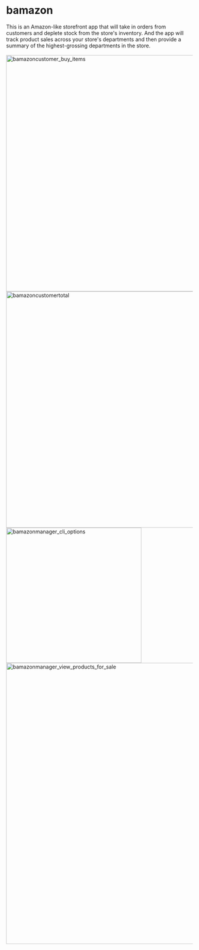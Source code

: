 # bamazon
This is an Amazon-like storefront app that will take in orders from customers and deplete stock from the store's inventory. And the app will track product sales across your store's departments and then provide a summary of the highest-grossing departments in the store.
<br>
<br>
<img width="638" alt="bamazoncustomer_buy_items" src="https://user-images.githubusercontent.com/22462010/42485332-30c9d5c0-83c5-11e8-8529-d1d06c8e8fbc.png">
<br>
<img width="638" alt="bamazoncustomertotal" src="https://user-images.githubusercontent.com/22462010/42485365-5a4ee692-83c5-11e8-884a-93cb3619922b.png">
<br>
<img width="365" alt="bamazonmanager_cli_options" src="https://user-images.githubusercontent.com/22462010/42486172-cab77bee-83c8-11e8-8d52-a2a1ba733920.png">
<br>
<img width="759" alt="bamazonmanager_view_products_for_sale" src="https://user-images.githubusercontent.com/22462010/42486240-05c75f56-83c9-11e8-8c47-69b172bfc88b.png">
